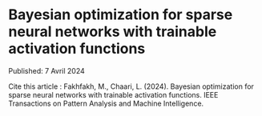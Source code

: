 # Bayesian optimization for sparse neural networks with trainable activation functions

Published: 7 Avril 2024

Cite this article : 
Fakhfakh, M., Chaari, L. (2024). Bayesian optimization for sparse neural networks with trainable activation functions. IEEE Transactions on Pattern Analysis and Machine Intelligence.

